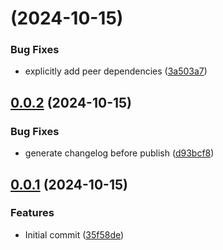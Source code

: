 # [](https://github.com/alis-exchange/ts-alis-build/compare/v0.0.3...v) (2024-10-15)


### Bug Fixes

* explicitly add peer dependencies ([3a503a7](https://github.com/alis-exchange/ts-alis-build/commit/3a503a7f0dd7b7b6087c30474153c774403ff618))



## [0.0.2](https://github.com/alis-exchange/ts-alis-build/compare/v0.0.1...v0.0.2) (2024-10-15)


### Bug Fixes

* generate changelog before publish ([d93bcf8](https://github.com/alis-exchange/ts-alis-build/commit/d93bcf8048dbeabeecb2c12ea617f84b9a6c02c8))



## [0.0.1](https://github.com/alis-exchange/ts-alis-build/compare/35f58dedc8a994da4d666f4cf2a2fa4373778c31...v0.0.1) (2024-10-15)


### Features

* Initial commit ([35f58de](https://github.com/alis-exchange/ts-alis-build/commit/35f58dedc8a994da4d666f4cf2a2fa4373778c31))



